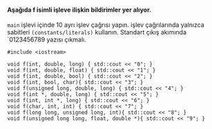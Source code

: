 #### Aşağıda f isimli işleve ilişkin bildirimler yer alıyor. 
`main` işlevi içinde 10 ayrı işlev çağrısı yapın.
işlev çağrılarında yalnızca sabitleri `(constants/literals)` kullanın.
Standart çıkış akımında `0123456789 yazısı çıkmalı.

```
#include <iostream>

void f(int, double, long) { std::cout << "0"; }
void f(int, double, float) { std::cout << "1"; }
void f(int, double, bool) { std::cout << "2"; }
void f(int, bool, char){ std::cout << "3"; }
void f(unsigned long, double, long) { std::cout << "4"; }
void f(int *, double, long) { std::cout << "5"; }
void f(int, int *, long) { std::cout << "6"; }
void f(char, int, int) { std::cout << "7"; }
void f(long long, unsigned long, int){ std::cout << "8"; }
void f(unsigned long long, float, double *){ std::cout << "9"; }
```


 

